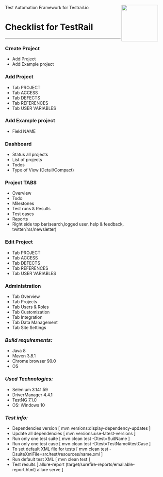Test Automation Framework for Testrail.io
<a href="https://www.gurock.com/testrail/">
<img src="https://res.cloudinary.com/duauoz75o/image/upload/v1624549552/Logotip-TestRail_husnvu.png" align="right" height="120" />
</a>


# Checklist for TestRail


---------------------

### **Create Project**
- Add Project
- Add Example project

### **Add Project**
- Tab PROJECT
- Tab ACCESS
- Tab DEFECTS
- Tab REFERENCES
- Tab USER VARIABLES
### **Add Example project**
- Field NAME
### **Dashboard**
- Status all projects
- List of projects
- Todos
- Type of View (Detail/Compact)
### **Project TABS**
- Overview
- Todo
- Milestones
- Test runs & Results
- Test cases
- Reports
- Right side top bar(search,logged user, help & feedback, twitter/rss/newsletter)
### **Edit Project**
- Tab PROJECT
- Tab ACCESS
- Tab DEFECTS
- Tab REFERENCES
- Tab USER VARIABLES
### **Administration**
- Tab Overview
- Tab Projects
- Tab Users & Roles
- Tab Customization
- Tab Integration
- Tab Data Management
- Tab Site Settings


### *Build requirements:*
+ Java 8
+ Maven 3.8.1
+ Chrome browser 90.0
+ OS

### *Used Technologies:*
+ Selenium 3.141.59
+ DriverManager 4.4.1
+ TestNG 7.1.0
+ OS: Windows 10

### *Test info:*
- Dependencies version [  mvn versions:display-dependency-updates ]
- Update all dependencies [ mvn versions:use-latest-versions ]
- Run only one test suite [ mvn clean test -Dtest=SuitName ]
- Run only one test case [ mvn clean test -Dtest=TestName#testCase ]
- To set default XML file for tests  [ mvn clean test -DsuiteXmlFile=src/test/resources/name.xml ]
- Run default test XML [ mvn clean test ]
- Test results [ allure-report (target/surefire-reports/emailable-report.html) allure serve ]
